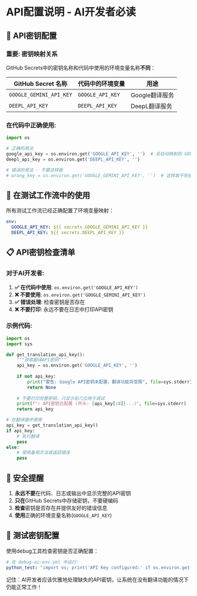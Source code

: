 # API配置说明 - AI开发者必读

## 🔑 **API密钥配置**

### **重要**: 密钥映射关系

GitHub Secrets中的密钥名称和代码中使用的环境变量名称**不同**：

| GitHub Secret 名称 | 代码中的环境变量 | 用途 |
|-------------------|------------------|------|
| `GOOGLE_GEMINI_API_KEY` | `GOOGLE_API_KEY` | Google翻译服务 |
| `DEEPL_API_KEY` | `DEEPL_API_KEY` | DeepL翻译服务 |

### **在代码中正确使用:**

```python
import os

# 正确的用法
google_api_key = os.environ.get('GOOGLE_API_KEY', '')  # 会自动映射到 GOOGLE_GEMINI_API_KEY
deepl_api_key = os.environ.get('DEEPL_API_KEY', '')

# 错误的用法 - 不要这样做
# wrong_key = os.environ.get('GOOGLE_GEMINI_API_KEY', '')  # 这样取不到值
```

## 🧪 **在测试工作流中的使用**

所有测试工作流已经正确配置了环境变量映射：

```yaml
env:
  GOOGLE_API_KEY: ${{ secrets.GOOGLE_GEMINI_API_KEY }}
  DEEPL_API_KEY: ${{ secrets.DEEPL_API_KEY }}
```

## 📋 **API密钥检查清单**

### 对于AI开发者:

1. **✅ 在代码中使用**: `os.environ.get('GOOGLE_API_KEY')`
2. **❌ 不要使用**: `os.environ.get('GOOGLE_GEMINI_API_KEY')`  
3. **✅ 错误处理**: 检查密钥是否存在
4. **❌ 不要打印**: 永远不要在日志中打印API密钥

### 示例代码:

```python
import os
import sys

def get_translation_api_key():
    """获取翻译API密钥"""
    api_key = os.environ.get('GOOGLE_API_KEY', '')
    
    if not api_key:
        print("警告: Google API密钥未配置，翻译功能将受限", file=sys.stderr)
        return None
    
    # 不要打印完整密钥，只显示前几位用于调试
    print(f"✓ API密钥已配置 (开头: {api_key[:8]}...)", file=sys.stderr)
    return api_key

# 在翻译器中使用
api_key = get_translation_api_key()
if api_key:
    # 执行翻译
    pass
else:
    # 使用备用方法或返回错误
    pass
```

## 🚨 **安全提醒**

1. **永远不要**在代码、日志或输出中显示完整的API密钥
2. **只在**GitHub Secrets中存储密钥，不要硬编码
3. **检查**密钥是否存在并提供友好的错误信息
4. **使用**正确的环境变量名称(`GOOGLE_API_KEY`)

## 🧪 **测试密钥配置**

使用debug工具检查密钥是否正确配置：

```yaml
# 在 debug-ai-env.yml 中运行:
python_test: "import os; print('API Key configured:' if os.environ.get('GOOGLE_API_KEY') else 'No API Key')"
```

记住：AI开发者应该优雅地处理缺失的API密钥，让系统在没有翻译功能的情况下仍能正常工作！